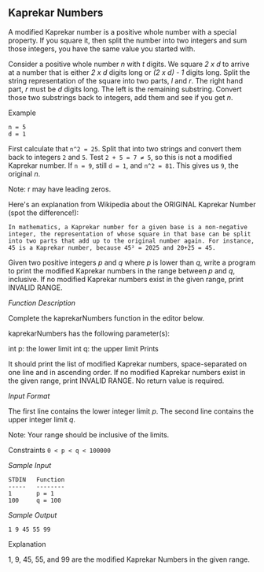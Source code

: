 ## Kaprekar Numbers
A modified Kaprekar number is a positive whole number with a special property. If you square it, then split the number into two integers and sum those integers, you have the same value you started with.

Consider a positive whole number *n* with *t* digits. We square *2 x d* to arrive at a number that is either *2 x d* digits long or *(2 x d) - 1* digits long. Split the string representation of the square into two parts, *l* and *r*. The right hand part, *r* must be *d* digits long. The left is the remaining substring. Convert those two substrings back to integers, add them and see if you get *n*.

Example
```
n = 5
d = 1
```


First calculate that `n^2 = 25`. Split that into two strings and convert them back to integers `2` and `5`. Test `2 + 5 = 7 ≠ 5`, so this is not a modified Kaprekar number. If `n = 9`, still `d = 1`, and `n^2 = 81`. This gives us `9`, the original *n*.

Note: r may have leading zeros.

Here's an explanation from Wikipedia about the ORIGINAL Kaprekar Number (spot the difference!):

`In mathematics, a Kaprekar number for a given base is a non-negative integer, the representation of whose square in that base can be split into two parts that add up to the original number again. For instance, 45 is a Kaprekar number, because 45² = 2025 and 20+25 = 45.`

Given two positive integers *p* and *q* where *p* is lower than *q*, write a program to print the modified Kaprekar numbers in the range between *p* and *q*, inclusive. If no modified Kaprekar numbers exist in the given range, print INVALID RANGE.

*Function Description*

Complete the kaprekarNumbers function in the editor below.

kaprekarNumbers has the following parameter(s):

int p: the lower limit
int q: the upper limit
Prints

It should print the list of modified Kaprekar numbers, space-separated on one line and in ascending order. If no modified Kaprekar numbers exist in the given range, print INVALID RANGE. No return value is required.

*Input Format*

The first line contains the lower integer limit *p*.
The second line contains the upper integer limit *q*.

Note: Your range should be inclusive of the limits.

Constraints
`0 < p < q < 100000`

*Sample Input*
```
STDIN   Function
-----   --------
1       p = 1
100     q = 100
```

*Sample Output*
```
1 9 45 55 99
```

Explanation

1, 9, 45, 55, and 99 are the modified Kaprekar Numbers in the given range.